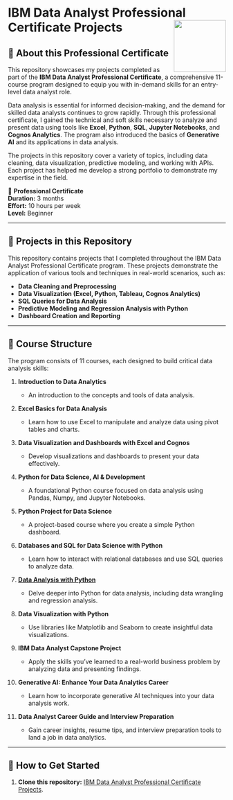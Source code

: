 # IBM Data Analyst Professional Certificate Projects <img src="https://raw.githubusercontent.com/roshangrewal/IBM-Data-Science-Professional-Certification/master/IBM-Banner.png" align="right" width="120" />

## 📍 About this Professional Certificate

This repository showcases my projects completed as part of the **IBM Data Analyst Professional Certificate**, a comprehensive 11-course program designed to equip you with in-demand skills for an entry-level data analyst role. 

Data analysis is essential for informed decision-making, and the demand for skilled data analysts continues to grow rapidly. Through this professional certificate, I gained the technical and soft skills necessary to analyze and present data using tools like **Excel**, **Python**, **SQL**, **Jupyter Notebooks**, and **Cognos Analytics**. The program also introduced the basics of **Generative AI** and its applications in data analysis.

The projects in this repository cover a variety of topics, including data cleaning, data visualization, predictive modeling, and working with APIs. Each project has helped me develop a strong portfolio to demonstrate my expertise in the field.

🥇 **Professional Certificate**  
**Duration:** 3 months  
**Effort:** 10 hours per week  
**Level:** Beginner

---

## 🧰 Projects in this Repository

This repository contains projects that I completed throughout the IBM Data Analyst Professional Certificate program. These projects demonstrate the application of various tools and techniques in real-world scenarios, such as:

- **Data Cleaning and Preprocessing**  
- **Data Visualization (Excel, Python, Tableau, Cognos Analytics)**  
- **SQL Queries for Data Analysis**  
- **Predictive Modeling and Regression Analysis with Python**  
- **Dashboard Creation and Reporting**  

---

## 📙 Course Structure

The program consists of 11 courses, each designed to build critical data analysis skills:

1. **Introduction to Data Analytics**  
   - An introduction to the concepts and tools of data analysis.

2. **Excel Basics for Data Analysis**  
   - Learn how to use Excel to manipulate and analyze data using pivot tables and charts.

3. **Data Visualization and Dashboards with Excel and Cognos**  
   - Develop visualizations and dashboards to present your data effectively.

4. **Python for Data Science, AI & Development**  
   - A foundational Python course focused on data analysis using Pandas, Numpy, and Jupyter Notebooks.

5. **Python Project for Data Science**  
   - A project-based course where you create a simple Python dashboard.

6. **Databases and SQL for Data Science with Python**  
   - Learn how to interact with relational databases and use SQL queries to analyze data.

7. [**Data Analysis with Python**](https://github.com/iremselenyoldas/IBM-Data-Analyst-Professional-Certificate-Projects/blob/main/Certifications/Data%20Analysis%20with%20Python.PNG) 
   - Delve deeper into Python for data analysis, including data wrangling and regression analysis.

8. **Data Visualization with Python**  
   - Use libraries like Matplotlib and Seaborn to create insightful data visualizations.

9. **IBM Data Analyst Capstone Project**  
   - Apply the skills you’ve learned to a real-world business problem by analyzing data and presenting findings.

10. **Generative AI: Enhance Your Data Analytics Career**  
    - Learn how to incorporate generative AI techniques into your data analysis work.

11. **Data Analyst Career Guide and Interview Preparation**  
    - Gain career insights, resume tips, and interview preparation tools to land a job in data analytics.

---

## 🚀 How to Get Started

1. **Clone this repository:**
   [IBM Data Analyst Professional Certificate Projects](https://github.com/iremselenyoldas/IBM-Data-Analyst-Professional-Certificate).
 
